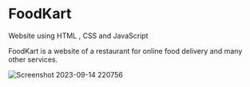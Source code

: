 # FoodKart
Website using HTML , CSS and JavaScript

FoodKart is a website of a restaurant for online food delivery and many other services. 

![Screenshot 2023-09-14 220756](https://github.com/gunn333/FoodKart/assets/122155330/f532826f-6336-4256-93d0-a4a7459284f3)



